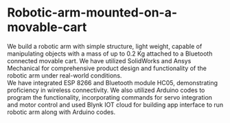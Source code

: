 # Robotic-arm-mounted-on-a-movable-cart
We build a robotic arm with simple structure, light weight, capable of manipulating objects with a mass of up to 
0.2 Kg attached to a Bluetooth connected movable cart. 
We have utilized SolidWorks and Ansys Mechanical for comprehensive product design and functionality of the robotic 
arm under real-world conditions.  
We have integrated ESP 8266 and Bluetooth module HC05, demonstrating proficiency in wireless connectivity. 
We also utilized Arduino codes to program the functionality, incorporating commands for servo integration and motor 
control and used Blynk IOT cloud for building app interface to run robotic arm along with Arduino codes.

